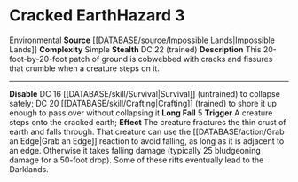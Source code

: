 ﻿---
complexity: Simple
hazard_type: Environmental
id: '304'
level: '3'
name: Cracked Earth
rarity: Common
source: '[[DATABASE/source/Impossible Lands|Impossible Lands]]'
trait:
- '[[DATABASE/trait/Environmental|Environmental]]'
type: Hazard

---
# Cracked Earth<span class="item-type">Hazard 3</span>

<span class="item-trait">Environmental</span>
**Source** [[DATABASE/source/Impossible Lands|Impossible Lands]]
**Complexity** Simple
**Stealth** DC 22 (trained)
**Description** This 20-foot-by-20-foot patch of ground is cobwebbed with cracks and fissures that crumble when a creature steps on it.

---
**Disable** DC 16 [[DATABASE/skill/Survival|Survival]] (untrained) to collapse safely; DC 20 [[DATABASE/skill/Crafting|Crafting]] (trained) to shore it up enough to pass over without collapsing it
**Long Fall** <span class="action-icon">5</span> **Trigger** A creature steps onto the cracked earth; **Effect** The creature fractures the thin crust of earth and falls through. That creature can use the [[DATABASE/action/Grab an Edge|Grab an Edge]] reaction to avoid falling, as long as it is adjacent to an edge. Otherwise it takes falling damage (typically 25 bludgeoning damage for a 50-foot drop). Some of these rifts eventually lead to the Darklands.